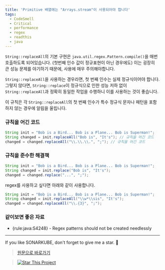 ```yaml
---
title: 'Primitive 배열에는 "Arrays.stream"이 사용되어야 합니다'
tags:
  - CodeSmell
  - Critical
  - performance
  - regex
  - readthis
  - java
---
```


`String::replaceAll`의 기본 구현은 `java.util.regex.Pattern.compile()`을 매번 호출하도록 되어있습니다. (첫번째 인수 값이 정규표현이 아닌 경우에도)
이는 굉장히 큰 성능 문제를 야기하기 때문에, 사용에 매우 주의해야합니다.

`String::replaceAll`을 사용하는 경우라면, 첫 번째 인수는 실제 정규식이어야 합니다.
그렇지 않다면, `String::replace`이 정규식으로 인한 성능 저하 없이 `String::replaceAll`과 정확히 동일한 작업을 수행하니 이를 사용하는 것이 좋습니다.

이 규칙은 각 `String::replaceAll`의 첫 번째 인수가 특수 정규식 문자나 패턴을 포함하지 않는 경우에 알림을 울립니다.

### 규칙을 어긴 코드

```java
String init = "Bob is a Bird... Bob is a Plane... Bob is Superman!";
String changed = init.replaceAll("Bob is", "It's"); // 규칙을 어긴 코드
changed = changed.replaceAll("\\.\\.\\.", ";"); // 규칙을 어긴 코드
```

### 규칙을 준수한 해결책

```java
String init = "Bob is a Bird... Bob is a Plane... Bob is Superman!";
String changed = init.replace("Bob is", "It's");
changed = changed.replace("...", ";");
```

regex를 사용하고 싶다면 아래와 같이 사용합니다.

```java
String init = "Bob is a Bird... Bob is a Plane... Bob is Superman!";
String changed = init.replaceAll("\\w*\\sis", "It's");
changed = changed.replaceAll("\\.{3}", ";");
```

### 같이보면 좋은 자료

- {rule:java:S4248} - Regex patterns should not be created needlessly

---

If you like SONARKUBE, don't forget to give me a star. :star2:

> [원문으로 바로가기](https://rules.sonarsource.com/java/RSPEC-5361)

> [![Star This Project](https://img.shields.io/github/stars/kantabile/sonarkube.svg?label=Stars&style=social)](https://github.com/kantabile/sonarkube)
